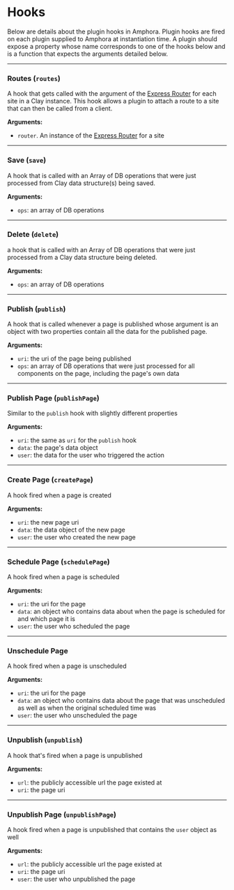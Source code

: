 # Hooks

Below are details about the plugin hooks in Amphora. Plugin hooks are fired on each plugin supplied to Amphora at instantiation time. A plugin should expose a property whose name corresponds to one of the hooks below and is a function that expects the arguments detailed below.

---

### Routes (`routes`)

A hook that gets called with the argument of the [Express Router](https://expressjs.com/en/4x/api.html#express.router) for each site in a Clay instance. This hook allows a plugin to attach a route to a site that can then be called from a client.

**Arguments:**
  - `router`. An instance of the [Express Router](https://expressjs.com/en/4x/api.html#express.router) for a site

---

### Save (`save`)

A hook that is called with an Array of DB operations that were just processed from Clay data structure(s) being saved.

**Arguments:**
  - `ops`: an array of DB operations

---

### Delete (`delete`)
a hook that is called with an Array of DB operations that were just processed from a Clay data structure being deleted.

**Arguments:**
  - `ops`: an array of DB operations

---

### Publish (`publish`)
A hook that is called whenever a page is published whose argument is an object with two properties contain all the data for the published page.

**Arguments:**
  - `uri`: the uri of the page being published
  - `ops`: an array of DB operations that were just processed for all components on the page, including the page's own data
---

### Publish Page (`publishPage`)
Similar to the `publish` hook with slightly different properties

**Arguments:**
  - `uri`: the same as `uri` for the `publish` hook
  - `data`: the page's data object
  - `user`: the data for the user who triggered the action

---

### Create Page (`createPage`)

A hook fired when a page is created

**Arguments:**
  - `uri`: the new page uri
  - `data`: the data object of the new page
  - `user`: the user who created the new page
---

### Schedule Page (`schedulePage`)

A hook fired when a page is scheduled

**Arguments:**
  - `uri`: the uri for the page
  - `data`: an object who contains data about when the page is scheduled for and which page it is
  - `user`: the user who scheduled the page
---

### Unschedule Page

A hook fired when a page is unscheduled

**Arguments:**
  - `uri`: the uri for the page
  - `data`: an object who contains data about the page that was unscheduled as well as when the original scheduled time was
  - `user`: the user who unscheduled the page

---

### Unpublish (`unpublish`)

A hook that's fired when a page is unpublished

**Arguments:**
  - `url`: the publicly accessible url the page existed at
  - `uri`: the page uri
---

### Unpublish Page (`unpublishPage`)

A hook fired when a page is unpublished that contains the `user` object as well

**Arguments:**
  - `url`: the publicly accessible url the page existed at
  - `uri`: the page uri
  - `user`: the user who unpublished the page
